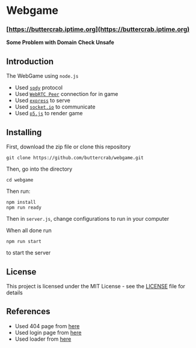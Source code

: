 # Webgame

### [https://buttercrab.iptime.org](https://buttercrab.iptime.org)

**Some Problem with Domain**
**Check Unsafe**

## Introduction

The WebGame using `node.js`
- Used [`spdy`](https://www.npmjs.com/package/spdy) protocol
- Used [`WebRTC Peer`](https://github.com/feross/simple-peer) connection for in game
- Used [`express`](https://expressjs.com) to serve
- Used [`socket.io`](https://socket.io) to communicate
- Used [`p5.js`](https://p5js.org) to render game

## Installing

First, download the zip file or clone this repository

```
git clone https://github.com/buttercrab/webgame.git
```

Then, go into the directory

```
cd webgame
```

Then run:

```
npm install
npm run ready
```

Then in `server.js`, change configurations to run in your computer

When all done run 

```
npm run start
```

to start the server

## License

This project is licensed under the MIT License - see the [LICENSE](https://github.com/buttercrab/webgame/blob/master/LICENSE) file for details

## References
- Used 404 page from [here](https://colorlib.com/etc/404/colorlib-error-404-19/)
- Used login page from [here](https://codepen.io/shayanea/full/eVMMgO)
- Used loader from [here](https://codepen.io/iremlopsum/pen/bvPzzL)